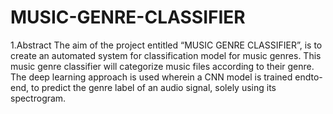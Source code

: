 # MUSIC-GENRE-CLASSIFIER
1.Abstract
The aim of the project entitled “MUSIC GENRE CLASSIFIER”, is to create an automated system
for classification model for music genres. This music genre classifier will categorize music files
according to their genre. The deep learning approach is used wherein a CNN model is trained endto-end, to predict the genre label of an audio signal, solely using its spectrogram.

